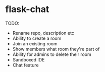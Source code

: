 # flask-chat

TODO:
- Rename repo, description etc
- Ability to create a room
- Join an existing room
- Show members what room they're part of
- Ability for admins to delete their room
- Sandboxed IDE
- Chat feature